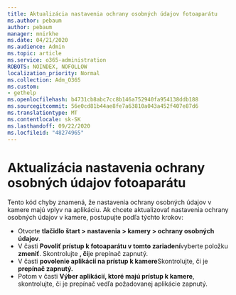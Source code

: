```yaml
---
title: Aktualizácia nastavenia ochrany osobných údajov fotoaparátu
ms.author: pebaum
author: pebaum
manager: mnirkhe
ms.date: 04/21/2020
ms.audience: Admin
ms.topic: article
ms.service: o365-administration
ROBOTS: NOINDEX, NOFOLLOW
localization_priority: Normal
ms.collection: Adm_O365
ms.custom:
- gethelp
ms.openlocfilehash: b4731cb8abc7cc8b146a752940fa954138ddb188
ms.sourcegitcommit: 56e0cd81b44ae8fe7a63810a043a452f407e87d6
ms.translationtype: MT
ms.contentlocale: sk-SK
ms.lasthandoff: 09/22/2020
ms.locfileid: "48274965"
---
```

# <a name="update-your-cameras-privacy-settings"></a>Aktualizácia nastavenia ochrany osobných údajov fotoaparátu

Tento kód chyby znamená, že nastavenia ochrany osobných údajov v kamere majú vplyv na aplikáciu. Ak chcete aktualizovať nastavenia ochrany osobných údajov v kamere, postupujte podľa týchto krokov:

- Otvorte **tlačidlo štart > nastavenia > kamery > ochrany osobných údajov**.
- V časti **Povoliť prístup k fotoaparátu v tomto zariadení**vyberte položku **zmeniť**. Skontrolujte **, či**je prepínač zapnutý.
- V časti **povolenie aplikácií na prístup k kamere**Skontrolujte, či je **prepínač zapnutý.**
- Potom v časti **Výber aplikácií, ktoré majú prístup k kamere**, skontrolujte, či je prepínač vedľa požadovanej aplikácie zapnutý.
